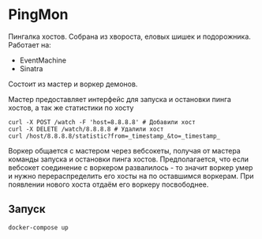 # PingMon

Пингалка хостов. Собрана из хвороста, еловых шишек и подорожника. Работает на:

 - EventMachine
 - Sinatra

Состоит из мастер и воркер демонов.

Мастер предоставляет интерфейс для запуска и остановки пинга хостов, а так же статистики по хосту

    curl -X POST /watch -F 'host=8.8.8.8' # Добавили хост
    curl -X DELETE /watch/8.8.8.8 # Удалили хост
    curl /host/8.8.8.8/statistic?from=_timestamp_&to=_timestamp_

Воркер общается с мастером через вебсокеты, получая от мастера команды запуска и остановки пинга хостов.
Предполагается, что если вебсокет соединение с воркером развалилось - то значит воркер умер и нужно перераспределить его хосты на по оставшимся воркерам.
При появлении нового хоста отдаём его воркеру посвободнее.

## Запуск

    docker-compose up
